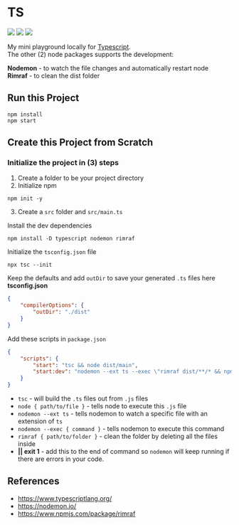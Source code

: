 # TS

<p>
    <img src="https://img.shields.io/badge/typescript-4.3.4-blue"/>
    <img src="https://img.shields.io/badge/nodemon-2.0.7-green"/>
    <img src="https://img.shields.io/badge/rimraf-3.0.2-red"/>
</p>

My mini playground locally for [Typescript](https://www.typescriptlang.org/).<br>
The other (2) node packages supports the development:<br>

**Nodemon** - to watch the file changes and automatically restart node<br>
**Rimraf** - to clean the dist folder

## Run this Project

```
npm install
npm start
```

## Create this Project from Scratch

### Initialize the project in (3) steps

1. Create a folder to be your project directory
2. Initialize npm

```
npm init -y
```

3. Create a `src` folder and `src/main.ts`<br>

Install the dev dependencies

```
npm install -D typescript nodemon rimraf
```

Initialize the `tsconfig.json` file

```
npx tsc --init
```

Keep the defaults and add `outDir` to save your generated `.ts` files here
**tsconfig.json**

```json
{
    "compilerOptions": {
        "outDir": "./dist"
    }
}
```

Add these scripts in `package.json`

```json
{
    "scripts": {
        "start": "tsc && node dist/main",
        "start:dev": "nodemon --ext ts --exec \"rimraf dist/**/* && npm start || exit 1\""
    }
}
```

-   `tsc` - will build the `.ts` files out from `.js` files<br>
-   `node { path/to/file }` - tells node to execute this `.js` file<br>
-   `nodemon --ext ts` - tells nodemon to watch a specific file with an extension of `ts`<br>
-   `nodemon --exec { command }` - tells nodemon to execute this command<br>
-   `rimraf { path/to/folder }` - clean the folder by deleting all the files inside<br>
-   **|| exit 1** - add this to the end of command so `nodemon` will keep running if there are errors in your code.

## References

-   https://www.typescriptlang.org/
-   https://nodemon.io/
-   https://www.npmjs.com/package/rimraf
